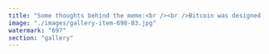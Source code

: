 ```yaml
---
title: "Some thoughts behind the meme:<br /><br />Bitcoin was designed to be apolitical, but capital flows are never neutral.<br />When feeder mechanisms (like Tether or Saylor) push billions into BTC — and mining is concentrated in energy-rich, state-controlled territories — we should ask:<br /><br />Where does the loop go?<br /><br />Ethereum, despite its messiness, chooses to move forward.<br />Coordination under constraint is harder — but more human."
image: "./images/gallery-item-698-03.jpg"
watermark: "697"
section: "gallery"
---
```

